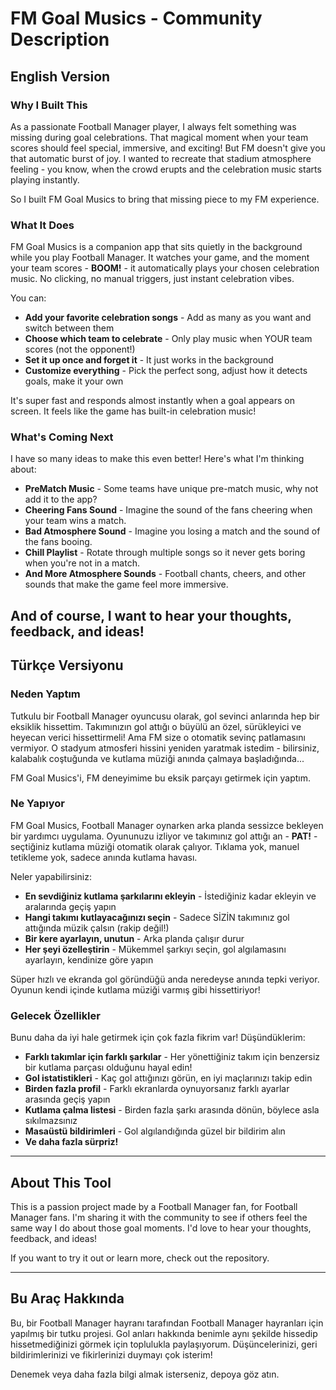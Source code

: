 # FM Goal Musics - Community Description

## English Version

### Why I Built This

As a passionate Football Manager player, I always felt something was missing during goal celebrations. That magical moment when your team scores should feel special, immersive, and exciting! But FM doesn't give you that automatic burst of joy. I wanted to recreate that stadium atmosphere feeling - you know, when the crowd erupts and the celebration music starts playing instantly.

So I built FM Goal Musics to bring that missing piece to my FM experience.

### What It Does

FM Goal Musics is a companion app that sits quietly in the background while you play Football Manager. It watches your game, and the moment your team scores - **BOOM!** - it automatically plays your chosen celebration music. No clicking, no manual triggers, just instant celebration vibes.

You can:
- **Add your favorite celebration songs** - Add as many as you want and switch between them
- **Choose which team to celebrate** - Only play music when YOUR team scores (not the opponent!)
- **Set it up once and forget it** - It just works in the background
- **Customize everything** - Pick the perfect song, adjust how it detects goals, make it your own

It's super fast and responds almost instantly when a goal appears on screen. It feels like the game has built-in celebration music!

### What's Coming Next

I have so many ideas to make this even better! Here's what I'm thinking about:

- **PreMatch Music** - Some teams have unique pre-match music, why not add it to the app?
- **Cheering Fans Sound** - Imagine the sound of the fans cheering when your team wins a match.
- **Bad Atmosphere Sound** - Imagine you losing a match and the sound of the fans booing.
- **Chill Playlist** - Rotate through multiple songs so it never gets boring when you're not in a match.
- **And More Atmosphere Sounds** - Football chants, cheers, and other sounds that make the game feel more immersive.

And of course, I want to hear your thoughts, feedback, and ideas!
---

## Türkçe Versiyonu

### Neden Yaptım

Tutkulu bir Football Manager oyuncusu olarak, gol sevinci anlarında hep bir eksiklik hissettim. Takımınızın gol attığı o büyülü an özel, sürükleyici ve heyecan verici hissettirmeli! Ama FM size o otomatik sevinç patlamasını vermiyor. O stadyum atmosferi hissini yeniden yaratmak istedim - bilirsiniz, kalabalık coştuğunda ve kutlama müziği anında çalmaya başladığında...

FM Goal Musics'i, FM deneyimime bu eksik parçayı getirmek için yaptım.

### Ne Yapıyor

FM Goal Musics, Football Manager oynarken arka planda sessizce bekleyen bir yardımcı uygulama. Oyununuzu izliyor ve takımınız gol attığı an - **PAT!** - seçtiğiniz kutlama müziği otomatik olarak çalıyor. Tıklama yok, manuel tetikleme yok, sadece anında kutlama havası.

Neler yapabilirsiniz:
- **En sevdiğiniz kutlama şarkılarını ekleyin** - İstediğiniz kadar ekleyin ve aralarında geçiş yapın
- **Hangi takımı kutlayacağınızı seçin** - Sadece SİZİN takımınız gol attığında müzik çalsın (rakip değil!)
- **Bir kere ayarlayın, unutun** - Arka planda çalışır durur
- **Her şeyi özelleştirin** - Mükemmel şarkıyı seçin, gol algılamasını ayarlayın, kendinize göre yapın

Süper hızlı ve ekranda gol göründüğü anda neredeyse anında tepki veriyor. Oyunun kendi içinde kutlama müziği varmış gibi hissettiriyor!

### Gelecek Özellikler

Bunu daha da iyi hale getirmek için çok fazla fikrim var! Düşündüklerim:

- **Farklı takımlar için farklı şarkılar** - Her yönettiğiniz takım için benzersiz bir kutlama parçası olduğunu hayal edin!
- **Gol istatistikleri** - Kaç gol attığınızı görün, en iyi maçlarınızı takip edin
- **Birden fazla profil** - Farklı ekranlarda oynuyorsanız farklı ayarlar arasında geçiş yapın
- **Kutlama çalma listesi** - Birden fazla şarkı arasında dönün, böylece asla sıkılmazsınız
- **Masaüstü bildirimleri** - Gol algılandığında güzel bir bildirim alın
- **Ve daha fazla sürpriz!**

---

## About This Tool

This is a passion project made by a Football Manager fan, for Football Manager fans. I'm sharing it with the community to see if others feel the same way I do about those goal moments. I'd love to hear your thoughts, feedback, and ideas!

If you want to try it out or learn more, check out the repository.

---

## Bu Araç Hakkında

Bu, bir Football Manager hayranı tarafından Football Manager hayranları için yapılmış bir tutku projesi. Gol anları hakkında benimle aynı şekilde hissedip hissetmediğinizi görmek için toplulukla paylaşıyorum. Düşüncelerinizi, geri bildirimlerinizi ve fikirlerinizi duymayı çok isterim!

Denemek veya daha fazla bilgi almak isterseniz, depoya göz atın.
